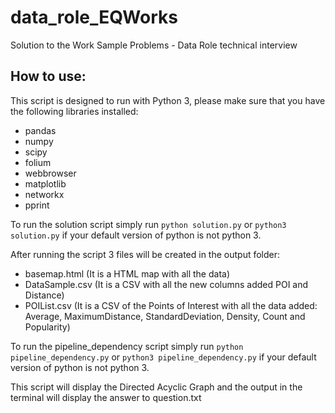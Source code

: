 # data_role_EQWorks

Solution to the Work Sample Problems - Data Role technical interview

## How to use:

This script is designed to run with Python 3, please make sure that you have the following libraries installed:

- pandas
- numpy
- scipy
- folium
- webbrowser
- matplotlib
- networkx
- pprint

To run the solution script simply run `python solution.py` or `python3 solution.py` if your default version of python is not python 3.

After running the script 3 files will be created in the output folder:

- basemap.html (It is a HTML map with all the data)
- DataSample.csv (It is a CSV with all the new columns added POI and Distance)
- POIList.csv (It is a CSV of the Points of Interest with all the data added: Average, MaximumDistance, StandardDeviation, Density, Count and Popularity) 

To run the pipeline_dependency script simply run `python pipeline_dependency.py` or `python3 pipeline_dependency.py` if your default version of python is not python 3.

This script will display the Directed Acyclic Graph and the output in the terminal will display the answer to question.txt
